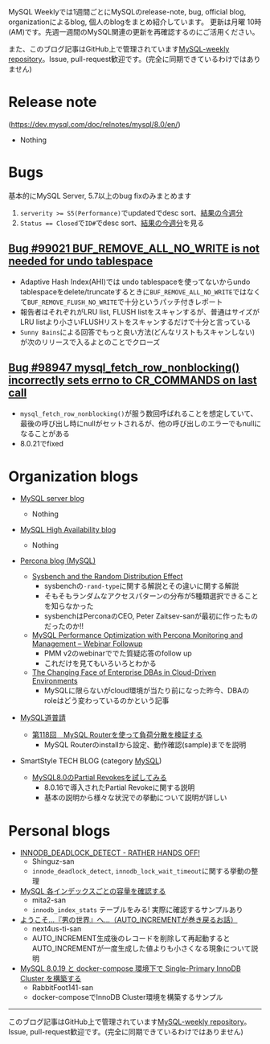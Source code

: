 MySQL Weeklyでは1週間ごとにMySQLのrelease-note, bug, official blog, organizationによるblog, 個人のblogをまとめ紹介しています。
更新は月曜 10時(AM)です。先週一週間のMySQL関連の更新を再確認するのにご活用ください。

また、このブログ記事はGitHub上で管理されています[MySQL-weekly repository](https://github.com/tom--bo/MySQL-weekly)。Issue, pull-request歓迎です。(完全に同期できているわけではありません)


# Release note

(https://dev.mysql.com/doc/relnotes/mysql/8.0/en/)

- Nothing

# Bugs

基本的にMySQL Server, 5.7以上のbug fixのみまとめます

1. `serverity >= S5(Performance)`でupdatedでdesc sort、[結果の今週分](https://bugs.mysql.com/search.php?cmd=display&status=All&severity=-5&os=5&bug_age=0&order_by=mtime&direction=ASC&limit=30&mine=0&reorder_by=mtime)
1. `Status == Closed`で`ID#`でdesc sort、[結果の今週分](https://bugs.mysql.com/search.php?search_for=&status=Closed&severity=&limit=10&order_by=id&cmd=display&direction=DESC&os=0&phpver=&bug_age=0)を見る


## [Bug #99021	BUF_REMOVE_ALL_NO_WRITE is not needed for undo tablespace](https://bugs.mysql.com/bug.php?id=99021)

- Adaptive Hash Index(AHI)では undo tablespaceを使ってないからundo tablespaceをdelete/truncateするときに`BUF_REMOVE_ALL_NO_WRITE`ではなくて`BUF_REMOVE_FLUSH_NO_WRITE`で十分というパッチ付きレポート
- 報告者はそれぞれがLRU list, FLUSH listをスキャンするが、普通はサイズがLRU listより小さいFLUSHリストをスキャンするだけで十分と言っている
- `Sunny Bains`による回答でもっと良い方法(どんなリストもスキャンしない)が次のリリースで入るよとのことでクローズ

## [Bug #98947	mysql_fetch_row_nonblocking() incorrectly sets errno to CR_COMMANDS on last call](https://bugs.mysql.com/bug.php?id=98947)

- `mysql_fetch_row_nonblocking()`が服う数回呼ばれることを想定していて、最後の呼び出し時にnullがセットされるが、他の呼び出しのエラーでもnullになることがある
- 8.0.21でfixed

# Organization blogs

- [MySQL server blog](https://mysqlserverteam.com/)
  - Nothing

- [MySQL High Availability blog](https://mysqlhighavailability.com/)
  - Nothing

- [Percona blog (MySQL)](https://www.percona.com/blog/)
  - [Sysbench and the Random Distribution Effect](https://www.percona.com/blog/2020/03/26/sysbench-and-the-random-distribution-effect/)
    - sysbenchの`-rand-type`に関する解説とその違いに関する解説
    - そもそもランダムなアクセスパターンの分布が5種類選択できることを知らなかった
    - sysbenchはPerconaのCEO, Peter Zaitsev-sanが最初に作ったものだったのか!!
  - [MySQL Performance Optimization with Percona Monitoring and Management – Webinar Followup](https://www.percona.com/blog/2020/03/25/mysql-performance-optimization-with-percona-monitoring-and-management-webinar-followup/)
    - PMM v2のwebinarででた質疑応答のfollow up
    - これだけを見てもいろいろとわかる
  - [The Changing Face of Enterprise DBAs in Cloud-Driven Environments](https://www.percona.com/blog/2020/03/24/the-changing-face-of-enterprise-dbas-in-cloud-driven-environments/)
    - MySQLに限らないがcloud環境が当たり前になった昨今、DBAのroleはどう変わっているのかという記事

- [MySQL道普請](https://gihyo.jp/dev/serial/01/mysql-road-construction-news)
  - [第118回　MySQL Routerを使って負荷分散を検証する](https://gihyo.jp/dev/serial/01/mysql-road-construction-news/0118)
    - MySQL Routerのinstallから設定、動作確認(sample)までを説明

- SmartStyle TECH BLOG (category [MySQL](https://www.s-style.co.jp/blog/category/tech/mysql/))
  - [MySQL8.0のPartial Revokesを試してみる](https://www.s-style.co.jp/blog/2020/03/5902/)
    - 8.0.16で導入されたPartial Revokeに関する説明
    - 基本の説明から様々な状況での挙動について説明が詳しい



# Personal blogs

- [INNODB_DEADLOCK_DETECT - RATHER HANDS OFF!](https://www.fromdual.com/innodb-deadlock-detect-rather-hands-off)
  - Shinguz-san
  - `innode_deadlock_detect`, `innodb_lock_wait_timeout`に関する挙動の整理
- [MySQL 各インデックスごとの容量を確認する](https://mita2db.hateblo.jp/entry/2020/03/29/170238)
  - mita2-san
  - `innodb_index_stats` テーブルをみる! 実際に確認するサンプルあり
- [ようこそ…『男の世界』へ…（AUTO_INCREMENTが巻き戻るお話）](http://next4us-ti.hatenablog.com/entry/2020/03/27/161850)
  - next4us-ti-san
  - AUTO_INCREMENT生成後のレコードを削除して再起動するとAUTO_INCREMENTが一度生成した値よりも小さくなる現象について説明
- [MySQL 8.0.19 と docker-compose 環境下で Single-Primary InnoDB Cluster を構築する](https://rabbitfoot141.hatenablog.com/entry/2020/03/23/235145)
  - RabbitFoot141-san
  - docker-composeでInnoDB Cluster環境を構築するサンプル

-----

このブログ記事はGitHub上で管理されています[MySQL-weekly repository](https://github.com/tom--bo/MySQL-weekly)。Issue, pull-request歓迎です。(完全に同期できているわけではありません)
